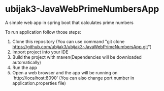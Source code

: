 # ubijak3-JavaWebPrimeNumbersApp
A simple web app in spring boot that calculates prime numbers

To run application follow those steps:
1. Clone this repository (You can use command "git clone https://github.com/ubijak3/ubijak3-JavaWebPrimeNumbersApp.git")
2. Import project into your IDE
3. Build the project with maven(Dependencies will be downloaded automatically)
4. Run the app
5. Open a web browser and the app will be running on 'http://localhost:8090' (You can also change port number in application.properties file)
